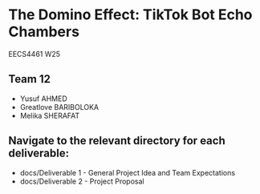 # The Domino Effect: TikTok Bot Echo Chambers
EECS4461 W25

## Team 12
- Yusuf AHMED
- Greatlove BARIBOLOKA
- Melika SHERAFAT

## Navigate to the relevant directory for each deliverable:
- docs/Deliverable 1 - General Project Idea and Team Expectations
- docs/Deliverable 2 - Project Proposal
